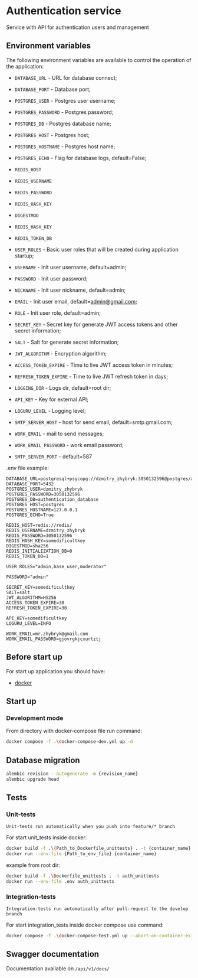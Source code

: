 # Authentication service

Service with API for authentication users and management

## Environment variables

The following environment variables are available to control the operation of the application:

- `DATABASE_URL` - URL for database connect;
- `DATABASE_PORT` - Database port;
- `POSTGRES_USER` - Postgres user username;
- `POSTGRES_PASSWORD` - Postgres password;
- `POSTGRES_DB` - Postgres database name;
- `POSTGRES_HOST` - Postgres host;
- `POSTGRES_HOSTNAME` - Postgres host name;
- `POSTGRES_ECHO` - Flag for database logs, default=False;

- `REDIS_HOST`
- `REDIS_USERNAME`
- `REDIS_PASSWORD`
- `REDIS_HASH_KEY`
- `DIGESTMOD`
- `REDIS_HASH_KEY`
- `REDIS_TOKEN_DB`

- `USER_ROLES` - Basic user roles that will be created during application startup;

- `USERNAME` - Init user username, default=admin;
- `PASSWORD` - Init user password;
- `NICKNAME` - Init user nickname, default=admin;
- `EMAIL` - Init user email, default=admin@gmail.com;
- `ROLE` - Init user role, default=admin;

- `SECRET_KEY` - Secret key for generate JWT access tokens and other secret information;
- `SALT` - Salt for generate secret information;
- `JWT_ALGORITHM` - Encryption algorithm;
- `ACCESS_TOKEN_EXPIRE` - Time to live JWT access token in minutes;
- `REFRESH_TOKEN_EXPIRE` - Time to live JWT refresh token in days;

- `LOGGING_DIR` - Logs dir, default=root dir;
- `API_KEY` - Key for external API;
- `LOGURU_LEVEL` - Logging level;

- `SMTP_SERVER_HOST` - host for send email, default=smtp.gmail.com;
- `WORK_EMAIL` - mail to send messages;
- `WORK_EMAIL_PASSWORD` - work email password;
- `SMTP_SERVER_PORT` - default=587

.env file example:

```
DATABASE_URL=postgresql+psycopg://dzmitry_zhybryk:3050132596@postgres/authentication_database
DATABASE_PORT=5432
POSTGRES_USER=dzmitry_zhybryk
POSTGRES_PASSWORD=3050132596
POSTGRES_DB=authentication_database
POSTGRES_HOST=postgres
POSTGRES_HOSTNAME=127.0.0.1
POSTGRES_ECHO=True

REDIS_HOST=redis://redis/
REDIS_USERNAME=dzmitry_zhybryk
REDIS_PASSWORD=3050132596
REDIS_HASH_KEY=somedificultkey
DIGESTMOD=sha256
REDIS_INITIALIZATION_DB=0
REDIS_TOKEN_DB=1

USER_ROLES="admin,base_user,moderator"

PASSWORD="admin"

SECRET_KEY=somedificultkey
SALT=salt
JWT_ALGORITHM=HS256
ACCESS_TOKEN_EXPIRE=30
REFRESH_TOKEN_EXPIRE=30

API_KEY=somedificultkey
LOGURU_LEVEL=INFO

WORK_EMAIL=mr.zhybryk@gmail.com
WORK_EMAIL_PASSWORD=gjovrgkjcxurtztj
```

## Before start up

For start up application you should have:

- [docker](https://www.docker.com/products/docker-desktop/)

## Start up

### Development mode

From directory with docker-compose file run command:

```bash
docker compose -f .\docker-compose-dev.yml up -d
```

## Database migration

```bash
alembic revision --autogenerate -m {revision_name}
alembic upgrade head
```

## Tests

### Unit-tests

```
Unit-tests run automatically when you push into feature/* branch
```

For start unit_tests inside docker:
```bash
docker build -f .\{Path_to_Dockerfile_unittests} . -t {container_name}
docker run --env-file {Path_to_env_file} {container_name}
```

example from root dir:

```bash
docker build -f .\Dockerfile_unittests . -t auth_unittests
docker run --env-file .env auth_unittests
```

### Integration-tests

```
Integration-tests run automatically after pull-request to the develop branch
```

For start integration_tests inside docker compose use command:

```bash
docker compose -f .\docker-compose-test.yml up --abort-on-container-exit --build
```

## Swagger documentation

Documentation available on `/api/v1/docs/`
